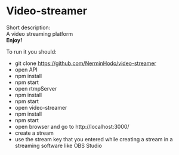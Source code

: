 
#  Video-streamer

Short description:  
A video streaming platform  
**Enjoy!**


To run it you should:

 - git clone https://github.com/NerminHodo/video-streamer
 - open API
 - npm install
 - npm start
 - open rtmpServer
 - npm install
 - npm start
 - open video-streamer
 - npm install
 - npm start
 - open browser and go to http://localhost:3000/
 - create a stream
 - use the stream key that you entered while creating a stream in a streaming software like OBS Studio

